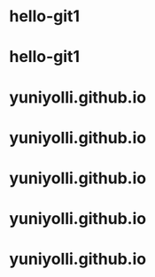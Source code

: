# hello-git1
# hello-git1
# yuniyolli.github.io
# yuniyolli.github.io
# yuniyolli.github.io
# yuniyolli.github.io
# yuniyolli.github.io
